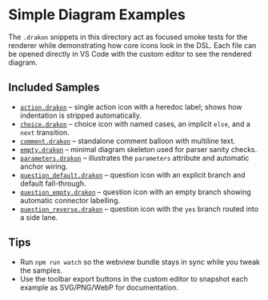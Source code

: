 # Simple Diagram Examples

The `.drakon` snippets in this directory act as focused smoke tests for the renderer while demonstrating how core icons look in the DSL. Each file can be opened directly in VS Code with the custom editor to see the rendered diagram.

## Included Samples
- [`action.drakon`](./action.drakon) – single action icon with a heredoc label; shows how indentation is stripped automatically.
- [`choice.drakon`](./choice.drakon) – choice icon with named cases, an implicit `else`, and a `next` transition.
- [`comment.drakon`](./comment.drakon) – standalone comment balloon with multiline text.
- [`empty.drakon`](./empty.drakon) – minimal diagram skeleton used for parser sanity checks.
- [`parameters.drakon`](./parameters.drakon) – illustrates the `parameters` attribute and automatic anchor wiring.
- [`question_default.drakon`](./question_default.drakon) – question icon with an explicit branch and default fall-through.
- [`question_empty.drakon`](./question_empty.drakon) – question icon with an empty branch showing automatic connector labelling.
- [`question_reverse.drakon`](./question_reverse.drakon) – question icon with the `yes` branch routed into a side lane.

## Tips
- Run `npm run watch` so the webview bundle stays in sync while you tweak the samples.
- Use the toolbar export buttons in the custom editor to snapshot each example as SVG/PNG/WebP for documentation.
